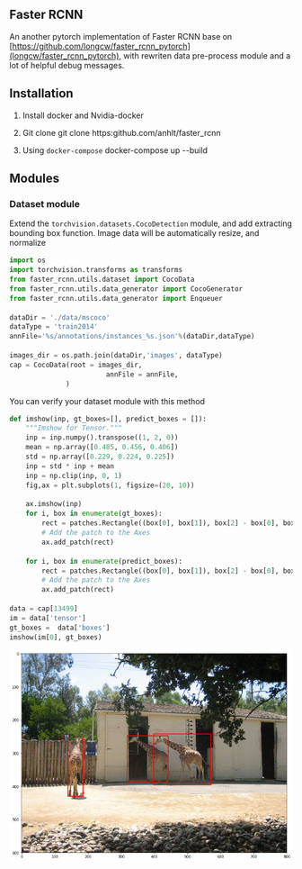 ## Faster RCNN

An another pytorch implementation of Faster RCNN base on [https://github.com/longcw/faster_rcnn_pytorch](longcw/faster_rcnn_pytorch), with rewriten data pre-process module and a lot of helpful debug messages.


## Installation

1. Install docker and Nvidia-docker
2. Git clone
    git clone https:github.com/anhlt/faster_rcnn
    
3. Using `docker-compose`
    docker-compose up --build
    
    
## Modules

### Dataset module

Extend the `torchvision.datasets.CocoDetection` module, and add extracting bounding box function. Image data will be automatically resize, and normalize

```python
import os
import torchvision.transforms as transforms
from faster_rcnn.utils.dataset import CocoData
from faster_rcnn.utils.data_generator import CocoGenerator
from faster_rcnn.utils.data_generator import Enqueuer

dataDir = './data/mscoco'
dataType = 'train2014'
annFile='%s/annotations/instances_%s.json'%(dataDir,dataType)

images_dir = os.path.join(dataDir,'images', dataType)
cap = CocoData(root = images_dir,
                        annFile = annFile,
              )
```
You can verify your dataset module with this method
```python               
def imshow(inp, gt_boxes=[], predict_boxes = []):
    """Imshow for Tensor."""
    inp = inp.numpy().transpose((1, 2, 0))
    mean = np.array([0.485, 0.456, 0.406])
    std = np.array([0.229, 0.224, 0.225])
    inp = std * inp + mean
    inp = np.clip(inp, 0, 1)
    fig,ax = plt.subplots(1, figsize=(20, 10))

    ax.imshow(inp)
    for i, box in enumerate(gt_boxes):
        rect = patches.Rectangle((box[0], box[1]), box[2] - box[0], box[3] - box[1]  ,linewidth=2,edgecolor='r',facecolor='none')
        # Add the patch to the Axes
        ax.add_patch(rect)
        
    for i, box in enumerate(predict_boxes):
        rect = patches.Rectangle((box[0], box[1]), box[2] - box[0], box[3] - box[1]  ,linewidth=1,edgecolor='g',facecolor='none')
        # Add the patch to the Axes
        ax.add_patch(rect)

data = cap[13499]
im = data['tensor']
gt_boxes =  data['boxes']
imshow(im[0], gt_boxes)
```

![image](https://raw.githubusercontent.com/anhlt/faster_rcnn/master/docs/images/image1.png)
